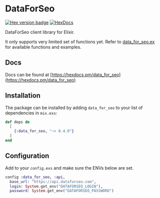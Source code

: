 # DataForSeo

[![Hex version badge](https://img.shields.io/hexpm/v/data_for_seo.svg)](https://hex.pm/packages/data_for_seo) [![HexDocs](https://img.shields.io/badge/api-docs-yellow.svg?style=flat)](https://hexdocs.pm/data_for_seo/)

DataForSeo client library for Elixir.

It only supports very limited set of functions yet. Refer to [data_for_seo.ex](https://gitlab.com/visable/data_for_seo/blob/master/lib/data_for_seo.ex) for available functions and examples.

## Docs

Docs can be found at [https://hexdocs.pm/data_for_seo](https://hexdocs.pm/data_for_seo)

## Installation

The package can be installed by adding `data_for_seo` to your list of dependencies in `mix.exs`:

```elixir
def deps do
  [
    {:data_for_seo, "~> 0.4.0"}
  ]
end
```

## Configuration

Add to your `config.exs` and make sure the ENVs below are set.

```elixir
config :data_for_seo, :api,
  base_url: "https://api.dataforseo.com",
  login: System.get_env("DATAFORSEO_LOGIN"),
  password: System.get_env("DATAFORSEO_PASSWORD")
```